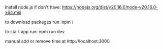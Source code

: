 install node.js if don't have: https://nodejs.org/dist/v20.16.0/node-v20.16.0-x64.msi

to download packages run: npm i

to start app run: npm run dev

manual add or remove time at http://localhost:3000
